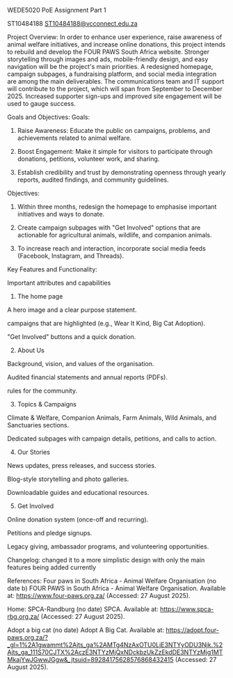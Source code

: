 WEDE5020 PoE Assignment Part 1

ST10484188
ST10484188@vcconnect.edu.za

Project Overview:
In order to enhance user experience, raise awareness of animal welfare initiatives, and increase online donations, this project intends to rebuild and develop the FOUR PAWS South Africa website.  Stronger storytelling through images and ads, mobile-friendly design, and easy navigation will be the project's main priorities.  A redesigned homepage, campaign subpages, a fundraising platform, and social media integration are among the main deliverables.  The communications team and IT support will contribute to the project, which will span from September to December 2025.  Increased supporter sign-ups and improved site engagement will be used to gauge success.

Goals and Objectives:
Goals:
1. Raise Awareness: Educate the public on campaigns, problems, and achievements related to animal welfare.

2. Boost Engagement: Make it simple for visitors to participate through donations, petitions, volunteer work, and sharing.

3. Establish credibility and trust by demonstrating openness through yearly reports, audited findings, and community guidelines.

Objectives:
1. Within three months, redesign the homepage to emphasise important initiatives and ways to donate.

2. Create campaign subpages with "Get Involved" options that are actionable for agricultural animals, wildlife, and companion animals.

3. To increase reach and interaction, incorporate social media feeds (Facebook, Instagram, and Threads).

Key Features and Functionality:

Important attributes and capabilities
 1. The home page

 A hero image and a clear purpose statement.

 campaigns that are highlighted (e.g., Wear It Kind, Big Cat Adoption).

 "Get Involved" buttons and a quick donation.

 2. About Us

 Background, vision, and values of the organisation.

 Audited financial statements and annual reports (PDFs).

 rules for the community.

 3. Topics & Campaigns

 Climate & Welfare, Companion Animals, Farm Animals, Wild Animals, and Sanctuaries sections.

 Dedicated subpages with campaign details, petitions, and calls to action.

 4. Our Stories

 News updates, press releases, and success stories.

 Blog-style storytelling and photo galleries.

 Downloadable guides and educational resources.

 5. Get Involved

 Online donation system (once-off and recurring).

 Petitions and pledge signups.

 Legacy giving, ambassador programs, and volunteering opportunities.

 Changelog:
 changed it to a more simplistic design with only the main features being added currently

 References:
 Four paws in South Africa - Animal Welfare Organisation (no date b) FOUR PAWS in South Africa - Animal Welfare Organisation. Available at: https://www.four-paws.org.za/ (Accessed: 27 August 2025). 

 Home: SPCA-Randburg (no date) SPCA. Available at: https://www.spca-rbg.org.za/ (Accessed: 27 August 2025). 

 Adopt a big cat (no date) Adopt A Big Cat. Available at: https://adopt.four-paws.org.za/?_gl=1%2A1gwammt%2Ajts_ga%2AMTg4NzAxOTU0LjE3NTYyODU3Njk.%2Ajts_ga_111S70CJTX%2AczE3NTYzMjQxNDckbzUkZzEkdDE3NTYzMjg1MTMkajYwJGwwJGgw&_jtsuid=89284175628576868432415 (Accessed: 27 August 2025). 